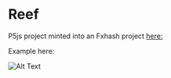 Reef
================

P5js project minted into an Fxhash project [here:](https://www.fxhash.xyz/generative/9642)

Example here:

![Alt Text](final_image.gif)
